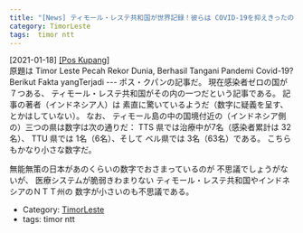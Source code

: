 ```yaml
---
title: "[News] ティモール・レステ共和国が世界記録！彼らは COVID-19を抑えきったのか ---ティモール・レステは（現状）感染者ゼロ！"
category: TimorLeste
tags:  timor ntt
---
```


[2021-01-18] [[Pos Kupang]](https://kupang.tribunnews.com/2021/01/17/timor-leste-pecah-rekor-dunia-berhasil-tangani-pandemi-covid-19-berikut-faktanya-yangterjadi)  
 原題は 
Timor Leste Pecah Rekor Dunia, Berhasil Tangani Pandemi Covid-19? Berikut Fakta yangTerjadi ---
ポス・クパンの記事だ。
現在感染者ゼロの国が７つある、
ティモール・レステ共和国がその内の一つだという記事である。
記事の著者（インドネシア人）は
素直に驚いているようだ（数字に疑義を呈す、とかはしていない）。
なお、
ティモール島の中の国境付近の（インドネシア側の）三つの県は数字は次の通りだ：
TTS 県では治療中が7名（感染者累計は 32名）、
TTU 県では 1名（6名）、そして
ベル県では 3名（63名）である。
こちらもかなり小さな数字だ。

 無能無策の日本があのくらいの数字でおさまっているのが
不思議でしょうがないが、
医療システムが脆弱きわまりない
ティモール・レステ共和国やインドネシアのＮＴＴ州の
数字が小さいのも不思議である。

- Category: [TimorLeste](https://merapano.github.io/categories.html#TimorLeste)
- tags:  timor ntt

